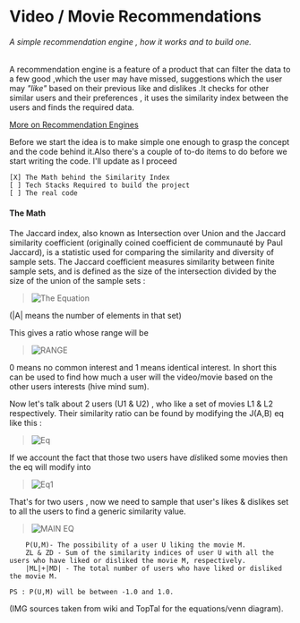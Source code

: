 # Video / Movie Recommendations

###### A simple recommendation engine , how it works and to build one.

A recommendation engine is a feature of a product that can filter the data to a few good ,which the user may have missed, suggestions which the user may *"like"* based on their previous like and dislikes .It checks for other similar users and their preferences , it uses the similarity index between the users and finds the required data.

 [More on Recommendation Engines](https://www.analyticsvidhya.com/blog/2015/10/recommendation-engines/)

Before we start the idea is to make simple one enough to grasp the concept and the code behind it.Also there's a couple of to-do items to do before we start writing the code. I'll update as I proceed

    [X] The Math behind the Similarity Index
    [ ] Tech Stacks Required to build the project
    [ ] The real code

#### The Math

The Jaccard index, also known as Intersection over Union and the Jaccard similarity coefficient (originally coined coefficient de communauté by Paul Jaccard), is a statistic used for comparing the similarity and diversity of sample sets. The Jaccard coefficient measures similarity between finite sample sets, and is defined as the size of the intersection divided by the size of the union of the sample sets :

> ![The Equation](https://wikimedia.org/api/rest_v1/media/math/render/svg/eaef5aa86949f49e7dc6b9c8c3dd8b233332c9e7)

(|A| means the number of elements in that set)


This gives a ratio whose range will be
> ![RANGE](https://wikimedia.org/api/rest_v1/media/math/render/svg/896adf7fa55a30dfc437230e64c34524e278dc5c)

0 means no common interest and 1 means identical interest. In short this can be used to find how much a user will the video/movie based on the other users interests (hive mind sum).

Now let's talk about 2 users (U1 & U2) , who like a set of movies L1 & L2 respectively. Their similarity ratio can be found by modifying the J(A,B) eq like this :

> ![Eq](https://uploads.toptal.io/blog/image/833/toptal-blog-image-1423054895195.png)

If we account the fact that those two users have *dis*liked some movies then the eq will modify into

> ![Eq1](https://uploads.toptal.io/blog/image/835/toptal-blog-image-1423054912191.png)

That's for two users , now we need to sample that user's likes & dislikes set to all the users to find a generic similarity value.

> ![MAIN EQ](https://uploads.toptal.io/blog/image/836/toptal-blog-image-1423054919409.png)

        P(U,M)- The possibility of a user U liking the movie M.
        ZL & ZD - Sum of the similarity indices of user U with all the users who have liked or disliked the movie M, respectively.
        |ML|+|MD| - The total number of users who have liked or disliked the movie M.

    PS : P(U,M) will be between -1.0 and 1.0.

(IMG sources taken from wiki and TopTal for the equations/venn diagram).
